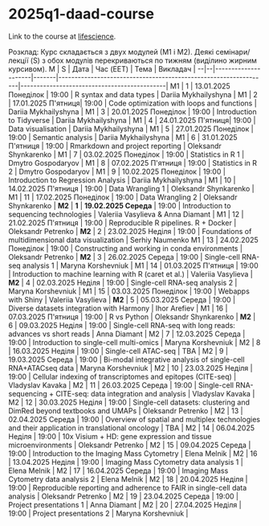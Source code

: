 # 2025q1-daad-course

Link to the course at [lifescience](http://lifesciencescourse.org/en/introduction-r-and-rna-sequencing).

Розклад:
Курс складається з двух модулей (М1 і М2). Деякі семінари/лекції (S) з обох модулів перекриваються по тижням (виділино жирним курсивом).
M | S | Дата                | Час (EET)   | Тема                                                            | Викладач                                    |
--|--|---------------------|-------|-----------------------------------------------------------------|---------------------------------------------|
M1 | 1 | 13.01.2025 Понеділок | 19:00 | R syntax and data types                                           | Dariia Mykhailyshyna                           |
M1 | 2 | 17.01.2025 П'ятниця| 19:00 | Code optimization with loops and functions                                          | Dariia Mykhailyshyna                          |
M1 | 3 | 20.01.2025 Понеділок | 19:00 | Introduction to Tidyverse                 | Dariia Mykhailyshyna                             |
M1 | 4 | 24.01.2025 П'ятниця| 19:00 | Data visualisation               | Dariia Mykhailyshyna                             |
M1 | 5 | 27.01.2025 Понеділок | 19:00 | Semantic analysis                            | Dariia Mykhailyshyna                           |
M1 | 6 | 31.01.2025 П'ятниця | 19:00 | Rmarkdown and project reporting                            | Oleksandr Shynkarenko                           |
M1 | 7 | 03.02.2025 Понеділок | 19:00 | Statistics in R 1                            | Dmytro Gospodaryov                           |
M1 | 8 | 07.02.2025 П'ятниця | 19:00 | Statistics in R 2                            | Dmytro Gospodaryov                           |
M1 | 9 | 10.02.2025 Понеділок | 19:00 | Introduction to Regression Analysis | Dariia Mykhailyshyna                           |
M1 | 10 | 14.02.2025 П'ятниця | 19:00 | Data Wrangling 1                            | Oleksandr Shynkarenko                           |
M1 | 11 | 17.02.2025 Понеділок | 19:00 | Data Wrangling 2                            | Oleksandr Shynkarenko                           |
**M2** | **1** | **19.02.2025 Середа** | 19:00 | Introduction to sequencing technologies                             | Valeriia Vasylieva & Anna Diamant                           |
M1 | 12 | 21.02.2025 П'ятниця | 19:00 | Reproducible R pipelines. R + Docker                            | Oleksandr Petrenko                           |
**M2** | 2 | 23.02.2025 Неділя | 19:00 |  Foundations of multidimensional data visualization                             | Serhiy Naumenko
M1 | 13 | 24.02.2025 Понеділок | 19:00 | Constructing and working in conda environments                            | Oleksandr Petrenko                           |
**M2** | 3 | 26.02.2025 Середа | 19:00 |  Single-cell RNA-seq analysis 1 | Maryna Korshevniuk |
M1 | 14 | 01.03.2025 П'ятниця | 19:00 | Introduction to machine learning with R (caret et al.)                            | Valeriia Vasylieva                           |
**M2** | 4 | 02.03.2025 Неділя | 19:00 |  Single-cell RNA-seq analysis 2 | Maryna Korshevniuk |
M1 | 15 | 03.03.2025 Понеділок | 19:00 | Webapps with Shiny                            | Valeriia Vasylieva                           |
**M2** | 5 | 05.03.2025 Середа | 19:00 |  Diverse datasets integration with Harmony | Ihor Arefiev |
M1 | 16 | 07.03.2025 П'ятниця | 19:00 | R vs Python                            | Oleksandr Shynkarenko |
**M2** | 6 | 09.03.2025 Неділя | 19:00 |  Single-cell RNA-seq with long reads: advances vs short reads | Anna Diamant |
M2 | 7 | 12.03.2025 Середа | 19:00 |  Introduction to single-cell multi-omics | Maryna Korshevniuk |
M2 | 8 | 16.03.2025 Неділя | 19:00 | Single-cell ATAC-seq  | TBA |
M2 | 9 | 19.03.2025 Середа | 19:00 |  Bi-modal integrative analysis of single-cell RNA+ATACseq data | Maryna Korshevniuk |
M2 | 10 | 23.03.2025 Неділя | 19:00 | Cellular indexing of transcriptomes and epitopes (CITE-seq)  | Vladyslav Kavaka |
M2 | 11 | 26.03.2025 Середа | 19:00 |  Single-cell RNA-sequencing + CITE-seq: data integration and analysis | Vladyslav Kavaka |
M2 | 12 | 30.03.2025 Неділя | 19:00 | Single-cell datasets: clustering and DimRed beyond textbooks and UMAPs  | Oleksandr Petrenko |
M2 | 13 | 02.04.2025 Середа | 19:00 |  Overview of spatial and multiplex technologies and their application in translational oncology | TBA |
M2 | 14 | 06.04.2025 Неділя | 19:00 | 10x Visium + HD: gene expression and tissue microenvironments  | Oleksandr Petrenko |
M2 | 15 | 09.04.2025 Середа | 19:00 | Introduction to the Imaging Mass Cytometry  | Elena Melnik |
M2 | 16 | 13.04.2025 Неділя | 19:00 |  Imaging Mass Cytometry data analysis 1 | Elena Melnik |
M2 | 17 | 16.04.2025 Середа | 19:00 |   Imaging Mass Cytometry data analysis 2 | Elena Melnik |
M2 | 18 | 20.04.2025 Неділя | 19:00 | Reproducible reporting and adherence to FAIR in single-cell data analysis  | Oleksandr Petrenko |
M2 | 19 | 23.04.2025 Середа | 19:00 |  Project presentations 1  | Anna Diamant |
M2 | 20 | 27.04.2025 Неділя | 19:00 |  Project presentations 2  | Maryna Korshevniuk |

